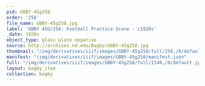 ```yaml
---
pid: GBBY-45g258
order: '258'
file_name: GBBY-45g258.jpg
label: 'GBBY 45G/258: Football Practice Scene - c1920s'
_date: 1920s
object_type: glass plate negative
source: http://archives.nd.edu/Bagby/GBBY-45g258.jpg
thumbnail: "/img/derivatives/iiif/images/GBBY-45g258/full/250,/0/default.jpg"
manifest: "/img/derivatives/iiif/images/GBBY-45g258/manifest.json"
full: "/img/derivatives/iiif/images/GBBY-45g258/full/1140,/0/default.jpg"
layout: bagby_item
collection: bagby
---
```


